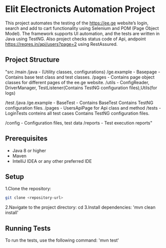 # Elit Electronicts Automation Project

This project automates the testing of the https://ee.ge website’s login, search and add to cart functionality using Selenium and POM (Page Object Model). The framework supports UI automation, and the tests are written in Java using TestNG.
Also project checks status code of Api, andpoint https://reqres.in/api/users?page=2 using RestAssured.


## Project Structure

"src
  /main
    /java  - (Utility classes, configurations)
      /ge.example - Basepage - Contains base test class and test classes.
        /pages  -  Contains page object classes for different pages of the ee.ge website.
        /utils  -  ConfigReader, DriverManager, TestListener(Contains TestNG configuration files),Utils(for logs)
        
  /test
    /java
      /ge.example - BaseTest - Contains BaseTest Contains TestNG configuration files.
        /pages  - UsersApiPage for Api class and method
        /tests  - LoginTests conteins all test cases Contains TestNG configuration files.
        
      
/config  - Configuration files, test data
/reports - Test execution reports"



## Prerequisites

- Java 8 or higher
- Maven
- IntelliJ IDEA or any other preferred IDE
  

## Setup
  
  1.Clone the repository:
  
```sh
git clone <repository-url>
``` 
  
  2.Navigate to the project directory:
cd <project-directory>
  3.Install dependencies:
'mvn clean install'


## Running Tests

To run the tests, use the following command:
'mvn test'
